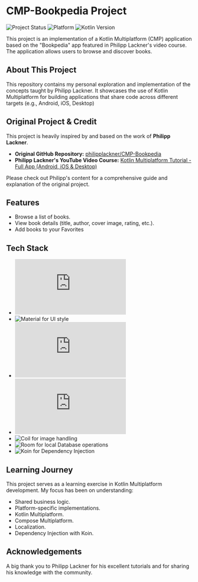 # CMP-Bookpedia Project

![Project Status](https://img.shields.io/badge/Kotlin-2.0.21-blue.svg?logo=kotlin)
![Platform](https://img.shields.io/badge/Kotlin%20Multiplatform-%E2%9C%85-purple.svg?logo=kotlin)
![Kotlin Version](https://img.shields.io/badge/status-in%20development-yellow.svg)

This project is an implementation of a Kotlin Multiplatform (CMP) application based on the "Bookpedia" app featured in Philipp Lackner's video course. The application allows users to browse and discover books.

## About This Project

This repository contains my personal exploration and implementation of the concepts taught by Philipp Lackner. It showcases the use of Kotlin Multiplatform for building applications that share code across different targets (e.g., Android, iOS, Desktop)

## Original Project & Credit

This project is heavily inspired by and based on the work of **Philipp Lackner**.

*   **Original GitHub Repository:** [philipplackner/CMP-Bookpedia](https://github.com/philipplackner/CMP-Bookpedia)
*   **Philipp Lackner's YouTube Video Course:** [Kotlin Multiplatform Tutorial - Full App (Android, iOS & Desktop)](https://youtu.be/WT9-4DXUqsM?si=tfmW5EvNG3lznz12)

Please check out Philipp's content for a comprehensive guide and explanation of the original project.

## Features

*   Browse a list of books.
*   View book details (title, author, cover image, rating, etc.).
*   Add books to your Favorites

## Tech Stack

*   ![Kotlin Multiplatform (Compose for UI) targeting Android, iOS, and all Desktop targets](https://kotlinlang.org/docs/multiplatform.html)
*   ![Material for UI style](https://m3.material.io/develop/android/jetpack-compose)
*   ![Ktor for client side HTTP calls](https://ktor.io/docs/welcome.html)
*   ![Compose Navigation](https://www.jetbrains.com/help/kotlin-multiplatform-dev/compose-navigation-routing.html)
*   ![Coil for image handling](https://coil-kt.github.io/coil/)
*   ![Room for local Database operations](https://developer.android.com/kotlin/multiplatform/room)
*   ![Koin for Dependency Injection](https://insert-koin.io/docs/reference/koin-mp/kmp/)

## Learning Journey

This project serves as a learning exercise in Kotlin Multiplatform development. My focus has been on understanding:

*   Shared business logic.
*   Platform-specific implementations.
*   Kotlin Multiplatform.
*   Compose Multiplatform.
*   Localization.
*   Dependency Injection with Koin.

## Acknowledgements

A big thank you to Philipp Lackner for his excellent tutorials and for sharing his knowledge with the community.
